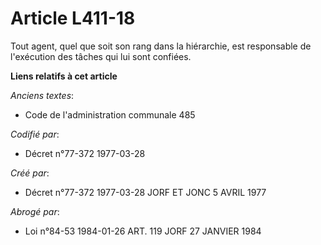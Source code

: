 # Article L411-18

Tout agent, quel que soit son rang dans la hiérarchie, est responsable de l'exécution des tâches qui lui sont confiées.

**Liens relatifs à cet article**

_Anciens textes_:

  - Code de l'administration communale 485

_Codifié par_:

  - Décret n°77-372 1977-03-28

_Créé par_:

  - Décret n°77-372 1977-03-28 JORF ET JONC 5 AVRIL 1977

_Abrogé par_:

  - Loi n°84-53 1984-01-26 ART. 119 JORF 27 JANVIER 1984
